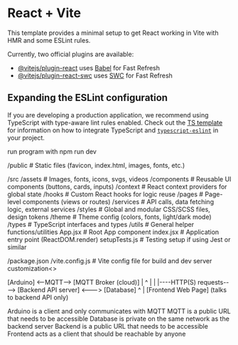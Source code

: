 # React + Vite

This template provides a minimal setup to get React working in Vite with HMR and some ESLint rules.

Currently, two official plugins are available:

- [@vitejs/plugin-react](https://github.com/vitejs/vite-plugin-react/blob/main/packages/plugin-react) uses [Babel](https://babeljs.io/) for Fast Refresh
- [@vitejs/plugin-react-swc](https://github.com/vitejs/vite-plugin-react/blob/main/packages/plugin-react-swc) uses [SWC](https://swc.rs/) for Fast Refresh

## Expanding the ESLint configuration

If you are developing a production application, we recommend using TypeScript with type-aware lint rules enabled. Check out the [TS template](https://github.com/vitejs/vite/tree/main/packages/create-vite/template-react-ts) for information on how to integrate TypeScript and [`typescript-eslint`](https://typescript-eslint.io) in your project.


run program with 
npm run dev



/public                 # Static files (favicon, index.html, images, fonts, etc.)

/src
  /assets               # Images, fonts, icons, svgs, videos
  /components           # Reusable UI components (buttons, cards, inputs)
  /context              # React context providers for global state
  /hooks                # Custom React hooks for logic reuse
  /pages                # Page-level components (views or routes)
  /services             # API calls, data fetching logic, external services
  /styles               # Global and modular CSS/SCSS files, design tokens
  /theme                # Theme config (colors, fonts, light/dark mode)
  /types                # TypeScript interfaces and types
  /utils                # General helper functions/utilities
  App.jsx               # Root App component
  index.jsx             # Application entry point (ReactDOM.render)
  setupTests.js         # Testing setup if using Jest or similar

/package.json
/vite.config.js         # Vite config file for build and dev server customization<>


[Arduino] <--MQTT--> [MQTT Broker (cloud)]
    |                         ^
    |                         |
    |----HTTP(S) requests----> [Backend API server] <---> [Database]
                                       ^
                                       |
                               [Frontend Web Page]
                          (talks to backend API only)

Arduino is a client and only communicates with MQTT
MQTT is a public URL that needs to be accessible
Database is private on the same network as the backend server
Backend is a public URL that needs to be accessible
Frontend acts as a client that should be reachable by anyone



